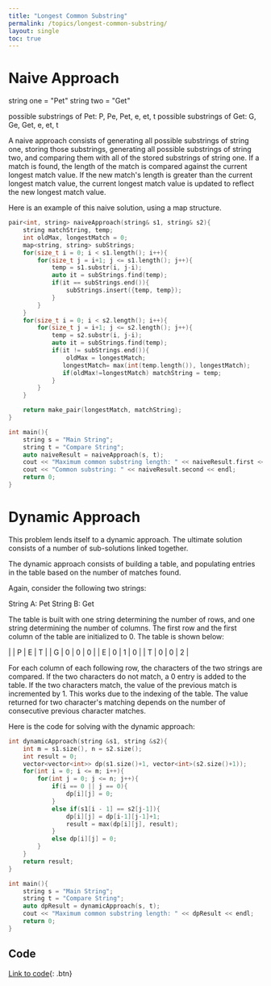 ```yaml
---
title: "Longest Common Substring"
permalink: /topics/longest-common-substring/
layout: single
toc: true
---
```

# Naive Approach

string one = "Pet"
string two = "Get"

possible substrings of Pet: P, Pe, Pet, e, et, t
possible substrings of Get: G, Ge, Get, e, et, t

A naive approach consists of generating all possible substrings of string one, storing those substrings, generating all possible substrings of string two, and comparing them with all of the stored substrings of string one. If a match is found, the length of the match is compared against the current longest match value. If the new match's length is greater than the current longest match value, the current longest match value is updated to reflect the new longest match value.

Here is an example of this naive solution, using a map structure.

```c++
pair<int, string> naiveApproach(string& s1, string& s2){
    string matchString, temp;
    int oldMax, longestMatch = 0;
    map<string, string> subStrings;
    for(size_t i = 0; i < s1.length(); i++){
        for(size_t j = i+1; j <= s1.length(); j++){
            temp = s1.substr(i, j-i);
            auto it = subStrings.find(temp);
            if(it == subStrings.end()){
                subStrings.insert({temp, temp});
            }
        }
    }
    for(size_t i = 0; i < s2.length(); i++){
        for(size_t j = i+1; j <= s2.length(); j++){
            temp = s2.substr(i, j-i);
            auto it = subStrings.find(temp);
            if(it != subStrings.end()){
                oldMax = longestMatch;
               longestMatch= max(int(temp.length()), longestMatch);
               if(oldMax!=longestMatch) matchString = temp;
            }
        }
    }

    return make_pair(longestMatch, matchString);
}

int main(){
    string s = "Main String";
    string t = "Compare String";
    auto naiveResult = naiveApproach(s, t);
    cout << "Maximum common substring length: " << naiveResult.first << endl;
    cout << "Common substring: " << naiveResult.second << endl;
    return 0;
}
```

# Dynamic Approach

This problem lends itself to a dynamic approach. The ultimate solution consists of a number of sub-solutions linked together. 

The dynamic approach consists of building a table, and populating entries in the table based on the number of matches found.

Again, consider the following two strings:

String A: Pet
String B: Get

The table is built with one string determining the number of rows, and one string determining the number of columns. The first row and the first column of the table are initialized to 0. The table is shown below:

|   | P | E | T |
| G | 0 | 0 | 0 |
| E | 0 | 1 | 0 |
| T | 0 | 0 | 2 |

For each column of each following row, the characters of the two strings are compared. If the two characters do not match, a 0 entry is added to the table. If the two characters match, the value of the previous match is incremented by 1. This works due to the indexing of the table. The value returned for two character's matching depends on the number of consecutive previous character matches. 

Here is the code for solving with the dynamic approach:

```c++
int dynamicApproach(string &s1, string &s2){
    int m = s1.size(), n = s2.size();
    int result = 0;
    vector<vector<int>> dp(s1.size()+1, vector<int>(s2.size()+1));
    for(int i = 0; i <= m; i++){
        for(int j = 0; j <= n; j++){
            if(i == 0 || j == 0){
                dp[i][j] = 0;
            }
            else if(s1[i - 1] == s2[j-1]){
                dp[i][j] = dp[i-1][j-1]+1;
                result = max(dp[i][j], result);
            }
            else dp[i][j] = 0;
        }
    }
    return result;
}

int main(){
    string s = "Main String";
    string t = "Compare String";
    auto dpResult = dynamicApproach(s, t);
    cout << "Maximum common substring length: " << dpResult << endl;
    return 0;
}
```


    

## Code
[Link to code](https://github.com/SeanDaniels/structures-algorithms/tree/gh-pages/dynamic-programming/code/longest-common-subsequence){: .btn}
